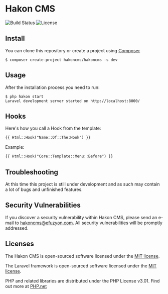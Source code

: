 # Hakon CMS

![Build Status](https://img.shields.io/badge/Build-None-red.svg)
![License](https://img.shields.io/badge/License-MIT-blue.svg)

## Install

You can clone this repository or create a project using [Composer](https://packagist.org/packages/hakoncms/hakoncms)

```
$ composer create-project hakoncms/hakoncms -s dev
```

## Usage

After the installation process you need to run:

```
$ php hakon start
Laravel development server started on http://localhost:8000/
```

## Hooks

Here's how you call a Hook from the template:

```html
{{ Html::Hook("Name::Of::The:Hook") }}
```

Example:


```html
{{ Html::Hook("Core::Template::Menu::Before") }}
```

## Troubleshooting

At this time this project is still under development and as such may contain a lot of bugs and unfinished features.

## Security Vulnerabilities

If you discover a security vulnerability within Hakon CMS, please send an e-mail to hakoncms@efuzyon.com. All security vulnerabilities will be promptly addressed.

## Licenses

The Hakon CMS is open-sourced software licensed under the [MIT license](http://opensource.org/licenses/MIT).

The Laravel framework is open-sourced software licensed under the [MIT license](http://opensource.org/licenses/MIT).

PHP and related libraries are distributed under the PHP License v3.01. Find out more at [PHP.net](http://www.php.net/license/3_01.txt)